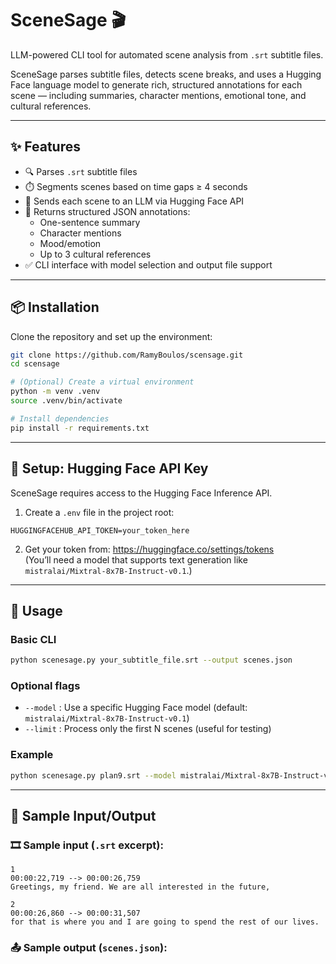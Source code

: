 # SceneSage 🎬  
LLM-powered CLI tool for automated scene analysis from `.srt` subtitle files.

SceneSage parses subtitle files, detects scene breaks, and uses a Hugging Face language model to generate rich, structured annotations for each scene — including summaries, character mentions, emotional tone, and cultural references.

---

## ✨ Features

- 🔍 Parses `.srt` subtitle files
- ⏱️ Segments scenes based on time gaps ≥ 4 seconds
- 🤖 Sends each scene to an LLM via Hugging Face API
- 📄 Returns structured JSON annotations:
  - One-sentence summary
  - Character mentions
  - Mood/emotion
  - Up to 3 cultural references
- ✅ CLI interface with model selection and output file support

---

## 📦 Installation

Clone the repository and set up the environment:

```bash
git clone https://github.com/RamyBoulos/scensage.git
cd scensage

# (Optional) Create a virtual environment
python -m venv .venv
source .venv/bin/activate

# Install dependencies
pip install -r requirements.txt
```

---

## 🔐 Setup: Hugging Face API Key

SceneSage requires access to the Hugging Face Inference API.

1. Create a `.env` file in the project root:
```
HUGGINGFACEHUB_API_TOKEN=your_token_here
```

2. Get your token from: https://huggingface.co/settings/tokens  
(You’ll need a model that supports text generation like `mistralai/Mixtral-8x7B-Instruct-v0.1`.)

---

## 🚀 Usage

### Basic CLI

```bash
python scenesage.py your_subtitle_file.srt --output scenes.json
```

### Optional flags

- `--model` : Use a specific Hugging Face model (default: `mistralai/Mixtral-8x7B-Instruct-v0.1`)
- `--limit` : Process only the first N scenes (useful for testing)

### Example

```bash
python scenesage.py plan9.srt --model mistralai/Mixtral-8x7B-Instruct-v0.1 --limit 10 --output scenes.json
```

---

## 🧪 Sample Input/Output

### 🎞️ Sample input (`.srt` excerpt):
```
1
00:00:22,719 --> 00:00:26,759
Greetings, my friend. We are all interested in the future,

2
00:00:26,860 --> 00:00:31,507
for that is where you and I are going to spend the rest of our lives.
```

### 📤 Sample output (`scenes.json`):
```json